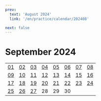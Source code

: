 ```yaml
---
prev:
  text: 'August 2024'
  link: '/en/practice/calendar/202408'

next: false
---
```

# September 2024

<table class="calendar">
	<tr>
		<td><a href=/en/practice/prob/20240901>01</a><br><Badge type="danger" text="Bid"/></td>
		<td><a href=/en/practice/prob/20240902>02</a><br><Badge type="warning" text="Play"/></td>
		<td><a href=/en/practice/prob/20240903>03</a><br><Badge type="tip" text="Def"/></td>
		<td><a href=/en/practice/prob/20240904>04</a><br><Badge type="danger" text="Bid"/></td>
		<td><a href=/en/practice/prob/20240905>05</a><br><Badge type="warning" text="Play"/></td>
		<td><a href=/en/practice/prob/20240906>06</a><br><Badge type="warning" text="Play"/></td>
		<td><a href=/en/practice/prob/20240907>07</a><br><Badge type="warning" text="Play"/></td>
		<td><a href=/en/practice/prob/20240908>08</a><br><Badge type="danger" text="Bid"/></td>
	</tr>
	<tr>
		<td><a href=/en/practice/prob/20240909>09</a><br><Badge type="warning" text="Play"/></td>
		<td><a href=/en/practice/prob/20240910>10</a><br><Badge type="tip" text="Def"/></td>
		<td><a href=/en/practice/prob/20240911>11</a><br><Badge type="danger" text="Bid"/></td>
		<td><a href=/en/practice/prob/20240912>12</a><br><Badge type="warning" text="Play"/></td>
		<td><a href=/en/practice/prob/20240913>13</a><br><Badge type="tip" text="Def"/></td>
		<td><a href=/en/practice/prob/20240914>14</a><br><Badge type="warning" text="Play"/></td>
		<td><a href=/en/practice/prob/20240915>15</a><br><Badge type="danger" text="Bid"/></td>
		<td><a href=/en/practice/prob/20240916>16</a><br><Badge type="warning" text="Play"/></td>
	</tr>
	<tr>
		<td><a href=/en/practice/prob/20240917>17</a><br><Badge type="tip" text="Def"/></td>
		<td><a href=/en/practice/prob/20240918>18</a><br><Badge type="danger" text="Bid"/></td>
		<td><a href=/en/practice/prob/20240919>19</a><br><Badge type="warning" text="Play"/></td>
		<td><a href=/en/practice/prob/20240920>20</a><br><Badge type="warning" text="Play"/></td>
		<td><a href=/en/practice/prob/20240921>21</a><br><Badge type="warning" text="Play"/></td>
		<td><a href=/en/practice/prob/20240922>22</a><br><Badge type="danger" text="Bid"/></td>
		<td><a href=/en/practice/prob/20240923>23</a><br><Badge type="warning" text="Play"/></td>
		<td><a href=/en/practice/prob/20240924>24</a><br><Badge type="tip" text="Def"/></td>
	</tr>
    <tr>
        <td><a href=/en/practice/prob/20240925>25</a><br><Badge type="danger" text="Bid"/></td>
		<td><a href=/en/practice/prob/20240926>26</a><br><Badge type="warning" text="Play"/></td>
		<td><a href=/en/practice/prob/20240927>27</a><br><Badge type="warning" text="Play"/></td>
		<td>28</td>
		<td>29</td>
		<td>30</td>
		<td></td>
		<td></td>
	</tr>
</table>

<Badge type="info" text="&uarr; Practice"/> [<Badge type="tip" text="Learning ->"/>](/en/learning/calendar/202409)